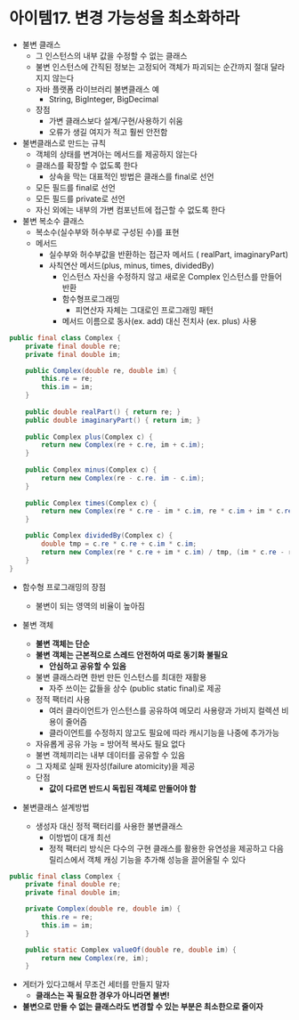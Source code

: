

# 아이템17. 변경 가능성을 최소화하라
* 불변 클래스
	* 그 인스턴스의 내부 값을 수정할 수 없는 클래스
	* 불변 인스턴스에 간직된 정보는 고정되어 객체가 파괴되는 순간까지 절대 달라지지 않는다
	* 자바 플랫폼 라이브러리 불변클래스 예
		* String, BigInteger, BigDecimal
	* 장점
		* 가변 클래스보다 설계/구현/사용하기 쉬움
		* 오류가 생길 여지가 적고 훨씬 안전함
* 불변클래스로 만드는 규칙
	* 객체의 상태를 변겨아는 메서드를 제공하지 않는다
	* 클래스를 확장할 수 없도록 한다
		* 상속을 막는 대표적인 방법은 클래스를 final로 선언
	* 모든 필드를 final로 선언
	* 모든 필드를 private로 선언
	* 자신 외에는 내부의 가변 컴포넌트에 접근할 수 없도록 한다
* 불변 복소수 클래스
	* 복소수(실수부와 허수부로 구성된 수)를 표현
	* 메서드
		* 실수부와 허수부값을 반환하는 접근자 메서드 ( realPart, imaginaryPart)
		* 사칙연산 메서드(plus, minus, times, dividedBy)
			* 인스턴스 자신을 수정하지 않고 새로운 Complex 인스턴스를 만들어 반환
			* 함수형프로그래밍
				* 피연산자 자체는 그대로인 프로그래밍 패턴
			* 메서드 이름으로 동사(ex. add) 대신 전치사 (ex. plus) 사용

```java
public final class Complex {
	private final double re;
	private final double im;

	public Complex(double re, double im) {
		this.re = re;
		this.im = im;
	}
	
	public double realPart() { return re; }
	public double imaginaryPart() { return im; }
	
	public Complex plus(Complex c) {
		return new Complex(re + c.re, im + c.im);
	}
	
	public Complex minus(Complex c) {
		return new Complex(re - c.re. im - c.im);
	}
	
	public Complex times(Complex c) {
		return new Complex(re * c.re - im * c.im, re * c.im + im * c.re);
	}

	public Complex dividedBy(Complex c) {
		double tmp = c.re * c.re + c.im * c.im;
		return new Complex(re * c.re + im * c.im) / tmp, (im * c.re - re * c.im) / tmp);
	}
}
```
* 함수형 프로그래밍의 장점
	* 불변이 되는 영역의 비율이 높아짐
* 불변 객체
	* **불변 객체는 단순**
	* **불변 객체는 근본적으로 스레드 안전하여 따로 동기화 불필요**
		* **안심하고 공유할 수 있음**
	* 불변 클래스라면 한번 만든 인스턴스를 최대한 재활용
		* 자주 쓰이는 값들을 상수 (public static final)로 제공
	* 정적 팩터리 사용
		* 여러 클라이언트가 인스턴스를 공유하여 메모리 사용량과 가비지 컬렉션 비용이 줄어즘
		* 클라이언트를 수정하지 않고도 필요에 따라 캐시기능을 나중에 추가가능
	* 자유롭게 공유 가능 = 방어적 복사도 필요 없다
	* 불변 객체끼리는 내부 데이터를 공유할 수 있음
	* 그 자체로 실패 원자성(failure atomicity)을 제공
	* 단점
		* **값이 다르면 반드시 독립된 객체로 만들어야 함**

* 불변클래스 설계방법
	* 생성자 대신 정적 팩터리를 사용한 불변클래스
		*  이방법이 대개 최선
		* 정적 팩터리 방식은 다수의 구현 클래스를 활용한 유연성을 제공하고 다음 릴리스에서 객체 캐싱 기능을 추가해 성능을 끌어올릴 수 있다
```java
public final class Complex {
	private final double re;
	private final double im;

	private Complex(double re, double im) {
		this.re = re;
		this.im = im;
	}

	public static Complex valueOf(double re, double im) {
		return new Complex(re, im);
	}
```

* 게터가 있다고해서 무조건 세터를 만들지 말자
	* **클래스는 꼭 필요한 경우가 아니라면 불변!**
* **불변으로 만들 수 없는 클래스라도 변경할 수 있는 부분은 최소한으로 줄이자**
<!--stackedit_data:
eyJoaXN0b3J5IjpbLTczODExNDAxNF19
-->